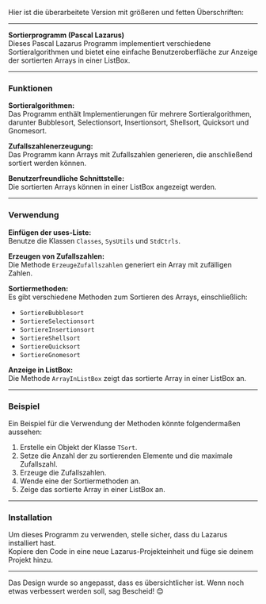 Hier ist die überarbeitete Version mit größeren und fetten Überschriften:

---

**Sortierprogramm (Pascal Lazarus)**  
Dieses Pascal Lazarus Programm implementiert verschiedene Sortieralgorithmen und bietet eine einfache Benutzeroberfläche zur Anzeige der sortierten Arrays in einer ListBox.

---

### **Funktionen**  

**Sortieralgorithmen:**  
Das Programm enthält Implementierungen für mehrere Sortieralgorithmen, darunter Bubblesort, Selectionsort, Insertionsort, Shellsort, Quicksort und Gnomesort.

**Zufallszahlenerzeugung:**  
Das Programm kann Arrays mit Zufallszahlen generieren, die anschließend sortiert werden können.

**Benutzerfreundliche Schnittstelle:**  
Die sortierten Arrays können in einer ListBox angezeigt werden.

---

### **Verwendung**  

**Einfügen der uses-Liste:**  
Benutze die Klassen `Classes`, `SysUtils` und `StdCtrls`.

**Erzeugen von Zufallszahlen:**  
Die Methode `ErzeugeZufallszahlen` generiert ein Array mit zufälligen Zahlen.

**Sortiermethoden:**  
Es gibt verschiedene Methoden zum Sortieren des Arrays, einschließlich:  
- `SortiereBubblesort`  
- `SortiereSelectionsort`  
- `SortiereInsertionsort`  
- `SortiereShellsort`  
- `SortiereQuicksort`  
- `SortiereGnomesort`

**Anzeige in ListBox:**  
Die Methode `ArrayInListBox` zeigt das sortierte Array in einer ListBox an.

---

### **Beispiel**  

Ein Beispiel für die Verwendung der Methoden könnte folgendermaßen aussehen:  
1. Erstelle ein Objekt der Klasse `TSort`.  
2. Setze die Anzahl der zu sortierenden Elemente und die maximale Zufallszahl.  
3. Erzeuge die Zufallszahlen.  
4. Wende eine der Sortiermethoden an.  
5. Zeige das sortierte Array in einer ListBox an.

---

### **Installation**  

Um dieses Programm zu verwenden, stelle sicher, dass du Lazarus installiert hast.  
Kopiere den Code in eine neue Lazarus-Projekteinheit und füge sie deinem Projekt hinzu.

--- 

Das Design wurde so angepasst, dass es übersichtlicher ist. Wenn noch etwas verbessert werden soll, sag Bescheid! 😊

